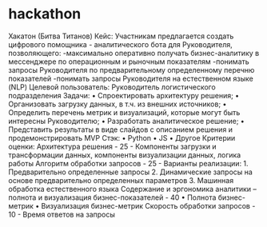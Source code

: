 # hackathon
Хакатон (Битва Титанов)
Кейс:
Участникам предлагается создать цифрового помощника - аналитического бота для Руководителя, позволяющего:
  -максимально оперативно получать бизнес-аналитику в мессенджере по операционным и рыночным показателям
  -понимать запросы Руководителя по предварительному определенному перечню показателей
  -понимать запросы Руководителя на естественном языке (NLP)
Целевой пользователь: Руководитель логистического подразделения
Задачи:
• Спроектировать архитектуру решения;
• Организовать загрузку данных, в т.ч. из внешних источников;
• Определить перечень метрик и визуализаций, которые могут быть интересны Руководителю;
• Разработать аналитическое решение;
• Представить результаты в виде слайдов c описанием решения и продемонстрировать MVP
Стэк:
• Python
• JS
• Другое
Критерии оценки:
Архитектура решения - 25 - Компоненты загрузки и трансформации данных, компоненты визуализации данных, логика работы
Алгоритм обработки запросов - 25 - Варианты реализации:
                                  1. Предварительно определенные запросы
                                  2. Динамические запросы на основе предварительно определенных параметров
                                  3. Машинная обработка естественного языка
Содержание и эргономика аналитики – полнота и визуализация бизнес-показателей - 40 • Полнота бизнес-метрик
                                                                                   • Визуализация бизнес-метрик
Скорость обработки запросов - 10 - Время ответов на запросы
